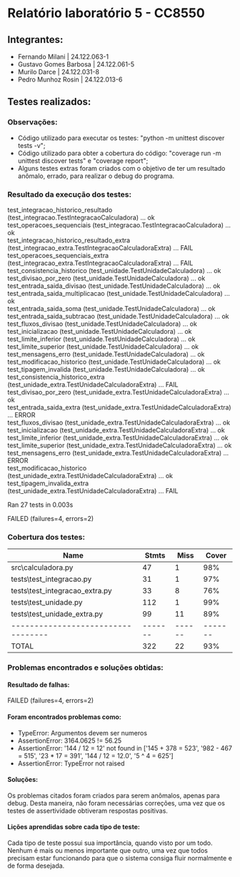 # Relatório laboratório 5 - CC8550

## Integrantes:
* Fernando Milani | 24.122.063-1
* Gustavo Gomes Barbosa | 24.122.061-5
* Murilo Darce | 24.122.031-8
* Pedro Munhoz Rosin | 24.122.013-6

## Testes realizados:

### Observações:
* Código utilizado para executar os testes:
"python -m unittest discover tests -v";
* Código utilizado para obter a cobertura do código: "coverage run -m unittest discover tests" e
"coverage report";
* Alguns testes extras foram criados com o objetivo de ter um resultado anômalo, errado, para realizar o debug do programa.

### Resultado da execução dos testes:
test_integracao_historico_resultado (test_integracao.TestIntegracaoCalculadora) ... ok <br>
test_operacoes_sequenciais (test_integracao.TestIntegracaoCalculadora) ... ok <br>
test_integracao_historico_resultado_extra (test_integracao_extra.TestIntegracaoCalculadoraExtra) ... FAIL <br>
test_operacoes_sequenciais_extra (test_integracao_extra.TestIntegracaoCalculadoraExtra) ... FAIL <br>
test_consistencia_historico (test_unidade.TestUnidadeCalculadora) ... ok <br>
test_divisao_por_zero (test_unidade.TestUnidadeCalculadora) ... ok <br>
test_entrada_saida_divisao (test_unidade.TestUnidadeCalculadora) ... ok <br>
test_entrada_saida_multiplicacao (test_unidade.TestUnidadeCalculadora) ... ok <br>
test_entrada_saida_soma (test_unidade.TestUnidadeCalculadora) ... ok <br>
test_entrada_saida_subtracao (test_unidade.TestUnidadeCalculadora) ... ok <br>
test_fluxos_divisao (test_unidade.TestUnidadeCalculadora) ... ok <br>
test_inicializacao (test_unidade.TestUnidadeCalculadora) ... ok <br>
test_limite_inferior (test_unidade.TestUnidadeCalculadora) ... ok <br>
test_limite_superior (test_unidade.TestUnidadeCalculadora) ... ok <br>
test_mensagens_erro (test_unidade.TestUnidadeCalculadora) ... ok <br>
test_modificacao_historico (test_unidade.TestUnidadeCalculadora) ... ok <br>
test_tipagem_invalida (test_unidade.TestUnidadeCalculadora) ... ok <br>
test_consistencia_historico_extra (test_unidade_extra.TestUnidadeCalculadoraExtra) ... FAIL <br>
test_divisao_por_zero (test_unidade_extra.TestUnidadeCalculadoraExtra) ... ok <br>
test_entrada_saida_extra (test_unidade_extra.TestUnidadeCalculadoraExtra) ... ERROR <br>
test_fluxos_divisao (test_unidade_extra.TestUnidadeCalculadoraExtra) ... ok <br>
test_inicializacao (test_unidade_extra.TestUnidadeCalculadoraExtra) ... ok <br>
test_limite_inferior (test_unidade_extra.TestUnidadeCalculadoraExtra) ... ok <br>
test_limite_superior (test_unidade_extra.TestUnidadeCalculadoraExtra) ... ok <br>
test_mensagens_erro (test_unidade_extra.TestUnidadeCalculadoraExtra) ... ERROR <br>
test_modificacao_historico (test_unidade_extra.TestUnidadeCalculadoraExtra) ... ok <br>
test_tipagem_invalida_extra (test_unidade_extra.TestUnidadeCalculadoraExtra) ... FAIL <br>

Ran 27 tests in 0.003s

FAILED (failures=4, errors=2)

### Cobertura dos testes:

| Name                             | Stmts | Miss | Cover |
|----------------------------------|-------|------|-------|
| src\calculadora.py               | 47    | 1    | 98%   |
| tests\test_integracao.py         | 31    | 1    | 97%   |
| tests\test_integracao_extra.py   | 33    | 8    | 76%   |
| tests\test_unidade.py            | 112   | 1    | 99%   |
| tests\test_unidade_extra.py      | 99    | 11   | 89%   |
|----------------------------------|-------|------|-------|
| TOTAL                            | 322   | 22   | 93%   |

### Problemas encontrados e soluções obtidas:

#### Resultado de falhas: <br>
FAILED (failures=4, errors=2)

#### Foram encontrados problemas como:
* TypeError: Argumentos devem ser numeros
* AssertionError: 3164.0625 != 56.25
* AssertionError: '144 / 12 = 12' not found in ['145 + 378 = 523', '982 - 467 = 515', '23 * 17 = 391', '144 / 12 = 12.0', '5 ^ 4 = 625']
* AssertionError: TypeError not raised

#### Soluções:
Os problemas citados foram criados para serem anômalos, apenas para debug. Desta maneira, não foram necessárias correções, uma vez que os testes de assertividade obtiveram respostas positivas.

#### Lições aprendidas sobre cada tipo de teste:

Cada tipo de teste possui sua importância, quando visto por um todo. Nenhum é mais ou menos importante que outro, uma vez que todos precisam estar funcionando para que o sistema consiga fluir normalmente e de forma desejada.